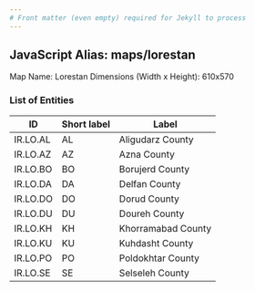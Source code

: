 ```yaml
---
# Front matter (even empty) required for Jekyll to process
---
```


## JavaScript Alias: maps/lorestan

Map Name: Lorestan
Dimensions (Width x Height): 610x570





### List of Entities

ID | Short label | Label
---|---|---|
IR.LO.AL|AL|Aligudarz County
IR.LO.AZ|AZ|Azna County
IR.LO.BO|BO|Borujerd County
IR.LO.DA|DA|Delfan County
IR.LO.DO|DO|Dorud County
IR.LO.DU|DU|Doureh County
IR.LO.KH|KH|Khorramabad County
IR.LO.KU|KU|Kuhdasht County
IR.LO.PO|PO|Poldokhtar County
IR.LO.SE|SE|Selseleh County